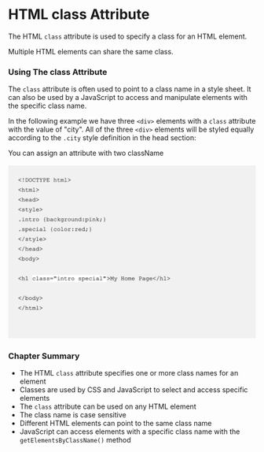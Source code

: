 # HTML class Attribute

The HTML `class` attribute is used to specify a class for an HTML element.

Multiple HTML elements can share the same class.



### Using The class Attribute

The `class` attribute is often used to point to a class name in a style sheet. It can also be used by a JavaScript to access and manipulate elements with the specific class name.

In the following example we have three `<div>` elements with a `class` attribute with the value of "city". All of the three `<div>` elements will be styled equally according to the `.city` style definition in the head section:

You can assign an attribute with two className 

![](../../.gitbook/assets/image%20%28301%29.png)



### Chapter Summary

* The HTML `class` attribute specifies one or more class names for an element
* Classes are used by CSS and JavaScript to select and access specific elements
* The `class` attribute can be used on any HTML element
* The class name is case sensitive
* Different HTML elements can point to the same class name
* JavaScript can access elements with a specific class name with the `getElementsByClassName()` method

